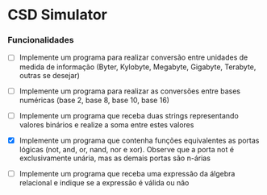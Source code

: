 # CSD Simulator

### Funcionalidades
- [ ] Implemente um programa para realizar conversão entre unidades de medida de informação (Byter, Kylobyte, Megabyte, Gigabyte, Terabyte, outras se desejar)

- [ ] Implemente um programa para realizar as conversões entre bases numéricas (base 2, base 8, base 10, base 16)

- [ ] Implemente um programa que receba duas strings representando valores binários e realize a soma entre estes valores

- [x] Implemente um programa que contenha funções equivalentes as portas lógicas (not, and, or, nand, nor e xor). Observe que a porta not é exclusivamente unária, mas as demais portas são n-árias

- [ ] Implemente um programa que receba uma expressão da álgebra relacional e indique se a expressão é válida ou não
